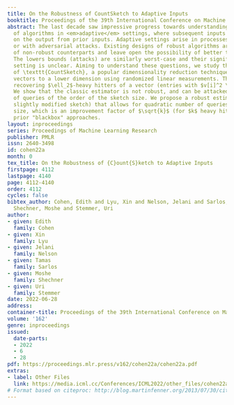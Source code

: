 ```yaml
---
title: On the Robustness of CountSketch to Adaptive Inputs
booktitle: Proceedings of the 39th International Conference on Machine Learning
abstract: The last decade saw impressive progress towards understanding the performance
  of algorithms in <em>adaptive</em> settings, where subsequent inputs may depend
  on the output from prior inputs. Adaptive settings arise in processes with feedback
  or with adversarial attacks. Existing designs of robust algorithms are generic wrappers
  of non-robust counterparts and leave open the possibility of better tailored designs.
  The lowers bounds (attacks) are similarly worst-case and their significance to practical
  setting is unclear. Aiming to understand these questions, we study the robustness
  of \texttt{CountSketch}, a popular dimensionality reduction technique that maps
  vectors to a lower dimension using randomized linear measurements. The sketch supports
  recovering $\ell_2$-heavy hitters of a vector (entries with $v[i]^2 \geq \frac{1}{k}\|\boldsymbol{v}\|^2_2$).
  We show that the classic estimator is not robust, and can be attacked with a number
  of queries of the order of the sketch size. We propose a robust estimator (for a
  slightly modified sketch) that allows for quadratic number of queries in the sketch
  size, which is an improvement factor of $\sqrt{k}$ (for $k$ heavy hitters) over
  prior "blackbox" approaches.
layout: inproceedings
series: Proceedings of Machine Learning Research
publisher: PMLR
issn: 2640-3498
id: cohen22a
month: 0
tex_title: On the Robustness of {C}ount{S}ketch to Adaptive Inputs
firstpage: 4112
lastpage: 4140
page: 4112-4140
order: 4112
cycles: false
bibtex_author: Cohen, Edith and Lyu, Xin and Nelson, Jelani and Sarlos, Tamas and
  Shechner, Moshe and Stemmer, Uri
author:
- given: Edith
  family: Cohen
- given: Xin
  family: Lyu
- given: Jelani
  family: Nelson
- given: Tamas
  family: Sarlos
- given: Moshe
  family: Shechner
- given: Uri
  family: Stemmer
date: 2022-06-28
address:
container-title: Proceedings of the 39th International Conference on Machine Learning
volume: '162'
genre: inproceedings
issued:
  date-parts:
  - 2022
  - 6
  - 28
pdf: https://proceedings.mlr.press/v162/cohen22a/cohen22a.pdf
extras:
- label: Other Files
  link: https://media.icml.cc/Conferences/ICML2022/other_files/cohen22a-supp.zip
# Format based on citeproc: http://blog.martinfenner.org/2013/07/30/citeproc-yaml-for-bibliographies/
---
```

